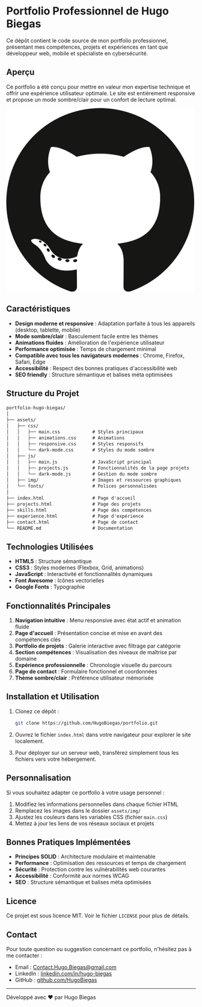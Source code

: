 # Portfolio Professionnel de Hugo Biegas

Ce dépôt contient le code source de mon portfolio professionnel, présentant mes compétences, projets et expériences en tant que développeur web, mobile et spécialiste en cybersécurité.

## Aperçu

Ce portfolio a été conçu pour mettre en valeur mon expertise technique et offrir une expérience utilisateur optimale. Le site est entièrement responsive et propose un mode sombre/clair pour un confort de lecture optimal.

![Aperçu du Portfolio](assets/img/portfolio-preview.jpg)

## Caractéristiques

- **Design moderne et responsive** : Adaptation parfaite à tous les appareils (desktop, tablette, mobile)
- **Mode sombre/clair** : Basculement facile entre les thèmes
- **Animations fluides** : Amélioration de l'expérience utilisateur
- **Performance optimisée** : Temps de chargement minimal
- **Compatible avec tous les navigateurs modernes** : Chrome, Firefox, Safari, Edge
- **Accessibilité** : Respect des bonnes pratiques d'accessibilité web
- **SEO friendly** : Structure sémantique et balises méta optimisées

## Structure du Projet

```
portfolio-hugo-biegas/
│
├── assets/
│   ├── css/
│   │   ├── main.css            # Styles principaux
│   │   ├── animations.css      # Animations
│   │   ├── responsive.css      # Styles responsifs
│   │   └── dark-mode.css       # Styles du mode sombre
│   ├── js/
│   │   ├── main.js             # JavaScript principal
│   │   ├── projects.js         # Fonctionnalités de la page projets
│   │   └── dark-mode.js        # Gestion du mode sombre
│   ├── img/                    # Images et ressources graphiques
│   └── fonts/                  # Polices personnalisées
│
├── index.html                  # Page d'accueil
├── projects.html               # Page des projets
├── skills.html                 # Page des compétences
├── experience.html             # Page d'expérience
├── contact.html                # Page de contact
└── README.md                   # Documentation
```

## Technologies Utilisées

- **HTML5** : Structure sémantique
- **CSS3** : Styles modernes (Flexbox, Grid, animations)
- **JavaScript** : Interactivité et fonctionnalités dynamiques
- **Font Awesome** : Icônes vectorielles
- **Google Fonts** : Typographie

## Fonctionnalités Principales

1. **Navigation intuitive** : Menu responsive avec état actif et animation fluide
2. **Page d'accueil** : Présentation concise et mise en avant des compétences clés
3. **Portfolio de projets** : Galerie interactive avec filtrage par catégorie
4. **Section compétences** : Visualisation des niveaux de maîtrise par domaine
5. **Expérience professionnelle** : Chronologie visuelle du parcours
6. **Page de contact** : Formulaire fonctionnel et coordonnées
7. **Thème sombre/clair** : Préférence utilisateur mémorisée

## Installation et Utilisation

1. Clonez ce dépôt :
   ```bash
   git clone https://github.com/HugoBiegas/portfolio.git
   ```

2. Ouvrez le fichier `index.html` dans votre navigateur pour explorer le site localement.

3. Pour déployer sur un serveur web, transférez simplement tous les fichiers vers votre hébergement.

## Personnalisation

Si vous souhaitez adapter ce portfolio à votre usage personnel :

1. Modifiez les informations personnelles dans chaque fichier HTML
2. Remplacez les images dans le dossier `assets/img/`
3. Ajustez les couleurs dans les variables CSS (fichier `main.css`)
4. Mettez à jour les liens de vos réseaux sociaux et projets

## Bonnes Pratiques Implémentées

- **Principes SOLID** : Architecture modulaire et maintenable
- **Performance** : Optimisation des ressources et temps de chargement
- **Sécurité** : Protection contre les vulnérabilités web courantes
- **Accessibilité** : Conformité aux normes WCAG
- **SEO** : Structure sémantique et balises méta optimisées

## Licence

Ce projet est sous licence MIT. Voir le fichier `LICENSE` pour plus de détails.

## Contact

Pour toute question ou suggestion concernant ce portfolio, n'hésitez pas à me contacter :

- Email : Contact.Hugo.Biegas@gmail.com
- LinkedIn : [linkedin.com/in/hugo-biegas](https://linkedin.com/in/hugo-biegas)
- GitHub : [github.com/HugoBiegas](https://github.com/HugoBiegas)

---

Développé avec ❤️ par Hugo Biegas